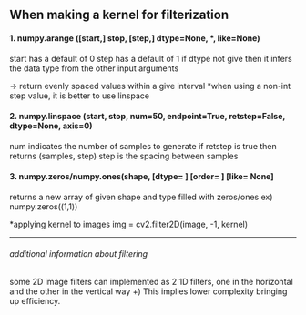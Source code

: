 ## When making a kernel for filterization

#### 1. numpy.arange ([start,] stop, [step,] dtype=None, *, like=None)
start has a default of 0
step has a default of 1
if dtype not give then it infers the data type from the other input arguments

-> return evenly spaced values within a give interval
*when using a non-int step value, it is better to use linspace

#### 2. numpy.linspace (start, stop, num=50, endpoint=True, retstep=False, dtype=None, axis=0)
num indicates the number of samples to generate
if retstep is true then returns (samples, step)
step is the spacing between samples

#### 3. numpy.zeros/numpy.ones(shape, [dtype= ] [order= ] [like= None]
returns a new array of given shape and type filled with zeros/ones
ex) numpy.zeros((1,1))

*applying kernel to images
img = cv2.filter2D(image, -1, kernel)

________________________________________________________________________________________

###### additional information about filtering
some 2D image filters can implemented as 2 1D filters,
one in the horizontal and the other in the vertical way
+) This implies lower complexity bringing up efficiency.

